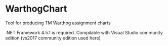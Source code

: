 # WarthogChart
Tool for producing TM Warthog assignment charts

.NET Framework 4.5.1 is required. Compilable with Visual Studio community edition (vs2017 community edition used here)
